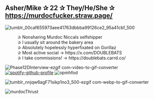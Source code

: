 ## Asher/Mike ✰ 22 ✰  They/He/She ✰ https://murdocfucker.straw.page/



![tumblr_00caf655973aee41763dbbba99126ce2_95a41cbf_500](https://github.com/user-attachments/assets/bfc2a441-96d1-46bc-9e91-8156a37fef5b)


<dl>
<dd>✰ Nonsharing Murdoc Niccals selfshipper</dd>
<dd>✰ I usually sit around the bakery area</dd>
<dd>✰ Absolutely hopelessly hyperfixated on Gorillaz</dd>
<dd>✰ Most active social -> https://x.com/DOUBLEBATS</dd>
<dd>✰ I take commissions! -> https://doublebats.carrd.co/</dd>
</dl>

![Phase12DInterview-ezgif com-video-to-gif-converter](https://github.com/user-attachments/assets/50205769-b6e3-4fdc-b2f5-6b11e9a13037)
[![spotify-github-profile](https://spotify-github-profile.kittinanx.com/api/view?uid=wkvh2wqq0d7pd6hxmkb29c02v&cover_image=true&theme=default&show_offline=false&background_color=000000&interchange=false&bar_color=53b14f&bar_color_cover=true)](https://github.com/kittinan/spotify-github-profile)
![opmhfod](https://github.com/user-attachments/assets/8437e148-2a16-44e7-8aac-7638d5b8bc5f)

![tumblr_nnjqw6agF71sikp1no3_500-ezgif com-webp-to-gif-converter](https://github.com/user-attachments/assets/0bd10660-5ebc-4800-8477-dc1fafb22b1d)

![murdocThrust](https://github.com/user-attachments/assets/57260810-8550-402d-b661-b4ac5a8e1fa5)


<!--
**MURDOCFUCKER/MURDOCFUCKER** is a ✨ _special_ ✨ repository because its `README.md` (this file) appears on your GitHub profile.

Here are some ideas to get you started:

- 🔭 I’m currently working on ...
- 🌱 I’m currently learning ...
- 👯 I’m looking to collaborate on ...
- 🤔 I’m looking for help with ...
- 💬 Ask me about ...
- 📫 How to reach me: ...
- 😄 Pronouns: ...
- ⚡ Fun fact: ...
-->
